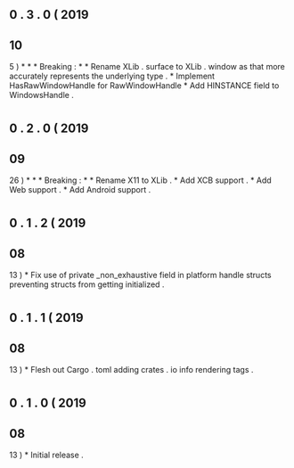 #
0
.
3
.
0
(
2019
-
10
-
5
)
*
*
*
Breaking
:
*
*
Rename
XLib
.
surface
to
XLib
.
window
as
that
more
accurately
represents
the
underlying
type
.
*
Implement
HasRawWindowHandle
for
RawWindowHandle
*
Add
HINSTANCE
field
to
WindowsHandle
.
#
0
.
2
.
0
(
2019
-
09
-
26
)
*
*
*
Breaking
:
*
*
Rename
X11
to
XLib
.
*
Add
XCB
support
.
*
Add
Web
support
.
*
Add
Android
support
.
#
0
.
1
.
2
(
2019
-
08
-
13
)
*
Fix
use
of
private
_non_exhaustive
field
in
platform
handle
structs
preventing
structs
from
getting
initialized
.
#
0
.
1
.
1
(
2019
-
08
-
13
)
*
Flesh
out
Cargo
.
toml
adding
crates
.
io
info
rendering
tags
.
#
0
.
1
.
0
(
2019
-
08
-
13
)
*
Initial
release
.
